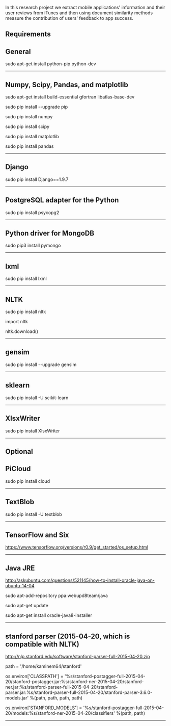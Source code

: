 In this research project we extract mobile applications' information and their user reviews from iTunes and then using document similarity methods measure the contribution of users' feedback to app success.

Requirements
-----------------------
General
-----------------------
sudo apt-get install python-pip python-dev

-----------------------
Numpy, Scipy, Pandas, and matplotlib
-----------------------
sudo apt-get install build-essential gfortran libatlas-base-dev

sudo pip install --upgrade pip

sudo pip install numpy

sudo pip install scipy

sudo pip install matplotlib

sudo pip install pandas

-----------------------
Django
-----------------------
sudo pip install Django==1.9.7

-----------------------
PostgreSQL adapter for the Python
-----------------------
sudo pip install psycopg2

-----------------------
Python driver for MongoDB
-----------------------
sudo pip3 install pymongo

-----------------------
lxml
-----------------------
sudo pip install lxml

-----------------------
NLTK
-----------------------
sudo pip install nltk

import nltk

nltk.download()

-----------------------
gensim
-----------------------
sudo pip install --upgrade gensim

-----------------------
sklearn
-----------------------
sudo pip install -U scikit-learn

-----------------------
XlsxWriter
-----------------------
sudo pip install XlsxWriter

-----------------------


Optional
-----------------------
PiCloud
-----------------------
sudo pip install cloud

-----------------------
TextBlob
-----------------------
sudo pip install -U textblob

-----------------------
TensorFlow and Six
-----------------------
https://www.tensorflow.org/versions/r0.9/get_started/os_setup.html

-----------------------
Java JRE
-----------------------
http://askubuntu.com/questions/521145/how-to-install-oracle-java-on-ubuntu-14-04

sudo apt-add-repository ppa:webupd8team/java

sudo apt-get update

sudo apt-get install oracle-java8-installer

-----------------------
stanford parser (2015-04-20, which is compatible with NLTK)
-----------------------
http://nlp.stanford.edu/software/stanford-parser-full-2015-04-20.zip

path = '/home/kaminem64/stanford'

os.environ['CLASSPATH'] = '%s/stanford-postagger-full-2015-04-20/stanford-postagger.jar:%s/stanford-ner-2015-04-20/stanford-ner.jar:%s/stanford-parser-full-2015-04-20/stanford-parser.jar:%s/stanford-parser-full-2015-04-20/stanford-parser-3.6.0-models.jar' %(path, path, path, path)

os.environ['STANFORD_MODELS'] = '%s/stanford-postagger-full-2015-04-20/models:%s/stanford-ner-2015-04-20/classifiers' %(path, path)

-----------------------
